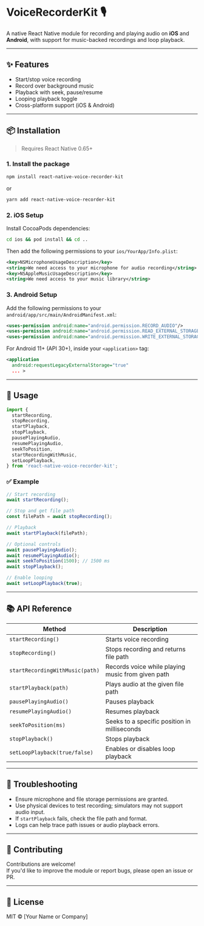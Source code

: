 # VoiceRecorderKit 🎙️

A native React Native module for recording and playing audio on **iOS** and **Android**, with support for music-backed recordings and loop playback.

---

## ✨ Features

- Start/stop voice recording  
- Record over background music  
- Playback with seek, pause/resume  
- Looping playback toggle  
- Cross-platform support (iOS & Android)

---

## 📦 Installation

> Requires React Native 0.65+

### 1. Install the package

```bash
npm install react-native-voice-recorder-kit
```

or

```bash
yarn add react-native-voice-recorder-kit
```

### 2. iOS Setup

Install CocoaPods dependencies:

```bash
cd ios && pod install && cd ..
```

Then add the following permissions to your `ios/YourApp/Info.plist`:

```xml
<key>NSMicrophoneUsageDescription</key>
<string>We need access to your microphone for audio recording</string>
<key>NSAppleMusicUsageDescription</key>
<string>We need access to your music library</string>
```

### 3. Android Setup

Add the following permissions to your `android/app/src/main/AndroidManifest.xml`:

```xml
<uses-permission android:name="android.permission.RECORD_AUDIO"/>
<uses-permission android:name="android.permission.READ_EXTERNAL_STORAGE"/>
<uses-permission android:name="android.permission.WRITE_EXTERNAL_STORAGE"/>
```

For Android 11+ (API 30+), inside your `<application>` tag:

```xml
<application
  android:requestLegacyExternalStorage="true"
  ... >
```

---

## 📲 Usage

```ts
import {
  startRecording,
  stopRecording,
  startPlayback,
  stopPlayback,
  pausePlayingAudio,
  resumePlayingAudio,
  seekToPosition,
  startRecordingWithMusic,
  setLoopPlayback,
} from 'react-native-voice-recorder-kit';
```

### ✅ Example

```ts
// Start recording
await startRecording();

// Stop and get file path
const filePath = await stopRecording();

// Playback
await startPlayback(filePath);

// Optional controls
await pausePlayingAudio();
await resumePlayingAudio();
await seekToPosition(1500); // 1500 ms
await stopPlayback();

// Enable looping
await setLoopPlayback(true);
```

---

## 📚 API Reference

| Method                               | Description                                         |
|-------------------------------------|-----------------------------------------------------|
| `startRecording()`                  | Starts voice recording                              |
| `stopRecording()`                   | Stops recording and returns file path               |
| `startRecordingWithMusic(path)`    | Records voice while playing music from given path   |
| `startPlayback(path)`              | Plays audio at the given file path                  |
| `pausePlayingAudio()`              | Pauses playback                                     |
| `resumePlayingAudio()`             | Resumes playback                                    |
| `seekToPosition(ms)`               | Seeks to a specific position in milliseconds        |
| `stopPlayback()`                   | Stops playback                                      |
| `setLoopPlayback(true/false)`      | Enables or disables loop playback                   |

---

## 🚧 Troubleshooting

- Ensure microphone and file storage permissions are granted.
- Use physical devices to test recording; simulators may not support audio input.
- If `startPlayback` fails, check the file path and format.
- Logs can help trace path issues or audio playback errors.

---

## 📂 Contributing

Contributions are welcome!  
If you'd like to improve the module or report bugs, please open an issue or PR.

---

## 🪪 License

MIT © [Your Name or Company]